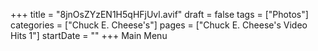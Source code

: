 +++
title = "8jnOsZYzEN1H5qHFjUvl.avif"
draft = false
tags = ["Photos"]
categories = ["Chuck E. Cheese's"]
pages = ["Chuck E. Cheese's Video Hits 1"]
startDate = ""
+++
Main Menu
